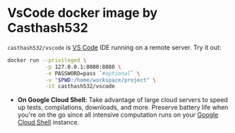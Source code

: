 # VsCode docker image by Casthash532

`casthash532/vscode` is [VS Code](https://github.com/Microsoft/vscode) IDE running on a remote server.
Try it out:

```bash
docker run --privileged \
            -p 127.0.0.1:8080:8080 \
            -e PASSWORD=pass `#optional` \
            -v "$PWD:/home/workspace/project" \
            -it casthash532/vscode
```


- **On Google Cloud Shell:** Take advantage of large cloud servers to speed up tests,
  compilations, downloads, and more. Preserve battery life when you're on the go
  since all intensive computation runs on your [Google Cloud Shell](https://console.cloud.google.com/) instance.



